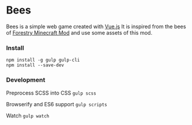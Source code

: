 # Bees
Bees is a simple web game created with [Vue.js](https://vuejs.org/)
It is inspired from the bees of [Forestry Minecraft Mod](https://github.com/ForestryMC/ForestryMC) and use some assets of this mod.

### Install

    npm install -g gulp gulp-cli
    npm install --save-dev

### Development
Preprocess SCSS into CSS `gulp scss`

Browserify and ES6 support `gulp scripts`

Watch `gulp watch`